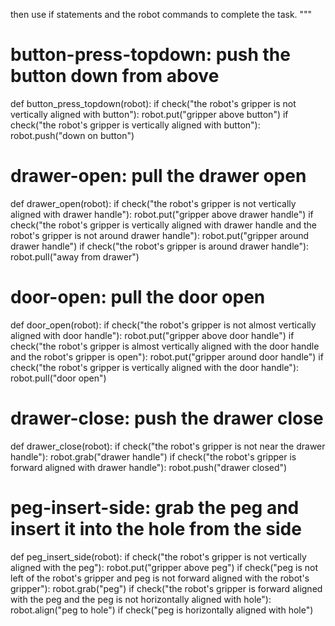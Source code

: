 

then use if statements and the robot commands to complete the task.
"""

# button-press-topdown: push the button down from above
def button_press_topdown(robot):
    if check("the robot's gripper is not vertically aligned with button"):
        robot.put("gripper above button")
    if check("the robot's gripper is vertically aligned with button"):
        robot.push("down on button")

# drawer-open: pull the drawer open
def drawer_open(robot):
    if check("the robot's gripper is not vertically aligned with drawer handle"):
        robot.put("gripper above drawer handle")
    if check("the robot's gripper is vertically aligned with drawer handle and the robot's gripper is not around drawer handle"):
        robot.put("gripper around drawer handle")
    if check("the robot's gripper is around drawer handle"):
        robot.pull("away from drawer")

# door-open: pull the door open
def door_open(robot):
    if check("the robot's gripper is not almost vertically aligned with door handle"):
        robot.put("gripper above door handle")
    if check("the robot's gripper is almost vertically aligned with the door handle and the robot's gripper is open"):
        robot.put("gripper around door handle")
    if check("the robot's gripper is vertically aligned with the door handle"):
        robot.pull("door open")

# drawer-close: push the drawer close
def drawer_close(robot):
    if check("the robot's gripper is not near the drawer handle"):
        robot.grab("drawer handle")
    if check("the robot's gripper is forward aligned with drawer handle"):
        robot.push("drawer closed")

# peg-insert-side: grab the peg and insert it into the hole from the side
def peg_insert_side(robot):
    if check("the robot's gripper is not vertically aligned with the peg"):
        robot.put("gripper above peg")
    if check("peg is not left of the robot's gripper and peg is not forward aligned with the robot's gripper"):
        robot.grab("peg")
    if check("the robot's gripper is forward aligned with the peg and the peg is not horizontally aligned with hole"):
        robot.align("peg to hole")
    if check("peg is horizontally aligned with hole")